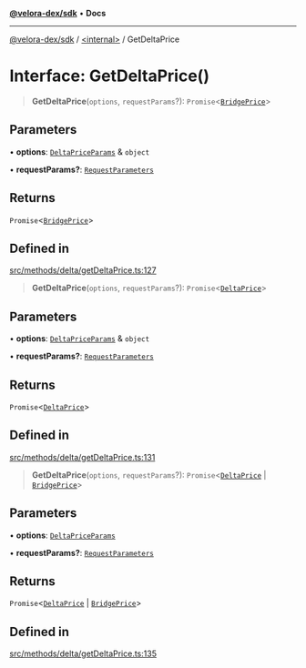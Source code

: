 [**@velora-dex/sdk**](../../README.md) • **Docs**

***

[@velora-dex/sdk](../../globals.md) / [\<internal\>](../README.md) / GetDeltaPrice

# Interface: GetDeltaPrice()

> **GetDeltaPrice**(`options`, `requestParams`?): `Promise`\<[`BridgePrice`](../../type-aliases/BridgePrice.md)\>

## Parameters

• **options**: [`DeltaPriceParams`](../../type-aliases/DeltaPriceParams.md) & `object`

• **requestParams?**: [`RequestParameters`](../type-aliases/RequestParameters.md)

## Returns

`Promise`\<[`BridgePrice`](../../type-aliases/BridgePrice.md)\>

## Defined in

[src/methods/delta/getDeltaPrice.ts:127](https://github.com/paraswap/paraswap-sdk/blob/master/src/methods/delta/getDeltaPrice.ts#L127)

> **GetDeltaPrice**(`options`, `requestParams`?): `Promise`\<[`DeltaPrice`](../../type-aliases/DeltaPrice.md)\>

## Parameters

• **options**: [`DeltaPriceParams`](../../type-aliases/DeltaPriceParams.md) & `object`

• **requestParams?**: [`RequestParameters`](../type-aliases/RequestParameters.md)

## Returns

`Promise`\<[`DeltaPrice`](../../type-aliases/DeltaPrice.md)\>

## Defined in

[src/methods/delta/getDeltaPrice.ts:131](https://github.com/paraswap/paraswap-sdk/blob/master/src/methods/delta/getDeltaPrice.ts#L131)

> **GetDeltaPrice**(`options`, `requestParams`?): `Promise`\<[`DeltaPrice`](../../type-aliases/DeltaPrice.md) \| [`BridgePrice`](../../type-aliases/BridgePrice.md)\>

## Parameters

• **options**: [`DeltaPriceParams`](../../type-aliases/DeltaPriceParams.md)

• **requestParams?**: [`RequestParameters`](../type-aliases/RequestParameters.md)

## Returns

`Promise`\<[`DeltaPrice`](../../type-aliases/DeltaPrice.md) \| [`BridgePrice`](../../type-aliases/BridgePrice.md)\>

## Defined in

[src/methods/delta/getDeltaPrice.ts:135](https://github.com/paraswap/paraswap-sdk/blob/master/src/methods/delta/getDeltaPrice.ts#L135)

